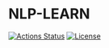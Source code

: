 # NLP-LEARN

[![Actions Status](https://github.com/altescy/nlp-learn/workflows/CI/badge.svg)](https://github.com/altescy/nlp-learn/actions/workflows/ci.yml)
[![License](https://img.shields.io/github/license/altescy/nlp-learn)](https://github.com/altescy/nlp-learn/blob/master/LICENSE)
